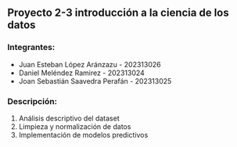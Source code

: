 ## Proyecto 2-3 introducción a la ciencia de los datos

### Integrantes:

- Juan Esteban López Aránzazu - 202313026
- Daniel Meléndez Ramirez - 202313024
- Joan Sebastián Saavedra Perafán - 202313025

### Descripción:

1. Análisis descriptivo del dataset
2. Limpieza y normalización de datos
3. Implementación de modelos predictivos
